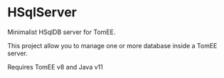 # HSqlServer
Minimalist HSqlDB server for TomEE.

This project allow you to manage one or more database inside a TomEE server.

Requires TomEE v8 and Java v11
